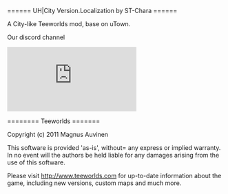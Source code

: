 ====== UH|City Version.Localization by ST-Chara ======

A City-like Teeworlds mod, base on uTown.


Our discord channel

[![Discord Server](https://discord.com/api/guilds/944126460338262036/widget.json?style=banner2)](https://discord.gg/UwYZWJVr)

======== Teeworlds =======

Copyright (c) 2011 Magnus Auvinen


This software is provided 'as-is', without= any express or implied
warranty. In no event will the authors be held liable for any damages
arising from the use of this software.


Please visit http://www.teeworlds.com for up-to-date information about 
the game, including new versions, custom maps and much more.
